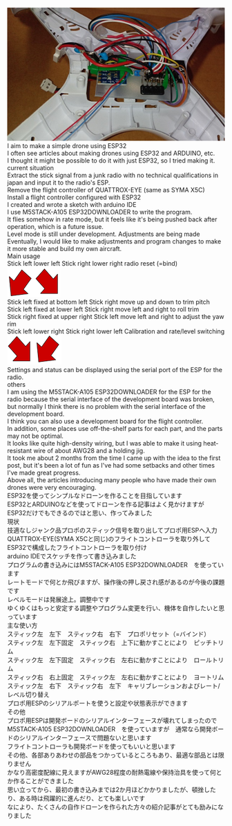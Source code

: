  <img src="https://github.com/sobajiro2/DIY-DRONE/blob/main/4.jpg"><br/>
I aim to make a simple drone using ESP32<br/>
I often see articles about making drones using ESP32 and ARDUINO, etc.<br/>
I thought it might be possible to do it with just ESP32, so I tried making it.<br/>
current situation<br/>
Extract the stick signal from a junk radio with no technical qualifications in japan and input it to the radio's ESP.<br/>
Remove the flight controller of QUATTROX-EYE (same as SYMA X5C)<br/>
Install a flight controller configured with ESP32<br/>
I created and wrote a sketch with arduino IDE<br/>
I use M5STACK-A105 ESP32DOWNLOADER to write the program.<br/>
It flies somehow in rate mode, but it feels like it's being pushed back after operation, which is a future issue.<br/>
Level mode is still under development. Adjustments are being made<br/>
Eventually, I would like to make adjustments and program changes to make it more stable and build my own aircraft.<br/>
Main usage<br/>
Stick left lower left Stick right lower right radio reset (=bind)<br/>
<img src="https://github.com/sobajiro2/DIY-DRONE/blob/main/7.png"><br/>
Stick left fixed at bottom left Stick right move up and down to trim pitch<br/>
Stick left fixed at lower left Stick right move left and right to roll trim<br/>
Stick right fixed at upper right Stick left move left and right to adjust the yaw rim<br/>
Stick left lower right Stick right lower left Calibration and rate/level switching<br/>
<img src="https://github.com/sobajiro2/DIY-DRONE/blob/main/6.png"><br/>
Settings and status can be displayed using the serial port of the ESP for the radio.<br/>
others<br/>
I am using the M5STACK-A105 ESP32DOWNLOADER for the ESP for the radio because the serial interface of the development board was broken, but normally I think there is no problem with the serial interface of the development board.<br/>
I think you can also use a development board for the flight controller.<br/>
In addition, some places use off-the-shelf parts for each part, and the parts may not be optimal.<br/>
It looks like quite high-density wiring, but I was able to make it using heat-resistant wire of about AWG28 and a holding jig.<br/>
It took me about 2 months from the time I came up with the idea to the first post, but it's been a lot of fun as I've had some setbacks and other times I've made great progress.<br/>
Above all, the articles introducing many people who have made their own drones were very encouraging.<br/>
ESP32を使ってシンプルなドローンを作ることを目指しています<br/>
ESP32とARDUINOなどを使ってドローンを作る記事はよく見かけますが<br/>
ESP32だけでもできるのではと思い、作ってみました<br/>
現状<br/>
技適なしジャンク品プロポのスティック信号を取り出してプロポ用ESPへ入力<br/>
QUATTROX-EYE(SYMA X5Cと同じ)のフライトコントローラを取り外して<br/>
ESP32で構成したフライトコントローラを取り付け<br/>
arduino IDEでスケッチを作って書き込みました<br/>
プログラムの書き込みにはM5STACK-A105 ESP32DOWNLOADER　を使っています<br/>
レートモードで何とか飛びますが、操作後の押し戻され感があるのが今後の課題です<br/>
レベルモードは発展途上。調整中です<br/>
ゆくゆくはもっと安定する調整やプログラム変更を行い、機体を自作したいと思っています<br/>
主な使い方<br/>
スティック左　左下　スティック右　右下　プロポリセット（=バインド）<br/>
スティック左　左下固定　スティック右　上下に動かすことにより　ピッチトリム<br/>
スティック左　左下固定　スティック右　左右に動かすことにより　ロールトリム<br/>
スティック右　右上固定　スティック左　左右に動かすことにより　ヨートリム<br/>
スティック左　右下　スティック右　左下　キャリブレーションおよびレート/レベル切り替え<br/>
プロポ用ESPのシリアルポートを使うと設定や状態表示ができます<br/>
その他<br/>
プロポ用ESPは開発ボードのシリアルインターフェースが壊れてしまったのでM5STACK-A105 ESP32DOWNLOADER　を使っていますが　通常なら開発ボードのシリアルインターフェースで問題ないと思います<br/>
フライトコントローラも開発ボードを使ってもいいと思います<br/>
その他、各部ありあわせの部品をつかっているところもあり、最適な部品とは限りません<br/>
かなり高密度配線に見えますがAWG28程度の耐熱電線や保持治具を使って何とか作ることができました<br/>
思い立ってから、最初の書き込みまでは2か月ほどかかりましたが、頓挫したり、ある時は飛躍的に進んだり、とても楽しいです<br/>
なにより、たくさんの自作ドローンを作られた方々の紹介記事がとても励みになりました<br/>
